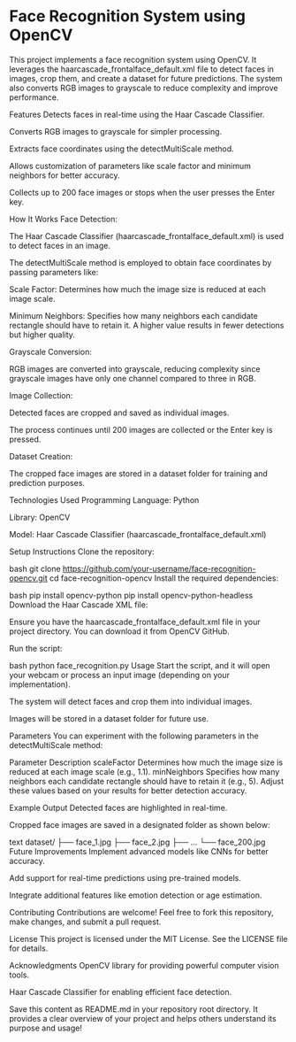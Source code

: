 # Face Recognition System using OpenCV
This project implements a face recognition system using OpenCV. It leverages the haarcascade_frontalface_default.xml file to detect faces in images, crop them, and create a dataset for future predictions. The system also converts RGB images to grayscale to reduce complexity and improve performance.

Features
Detects faces in real-time using the Haar Cascade Classifier.

Converts RGB images to grayscale for simpler processing.

Extracts face coordinates using the detectMultiScale method.

Allows customization of parameters like scale factor and minimum neighbors for better accuracy.

Collects up to 200 face images or stops when the user presses the Enter key.

How It Works
Face Detection:

The Haar Cascade Classifier (haarcascade_frontalface_default.xml) is used to detect faces in an image.

The detectMultiScale method is employed to obtain face coordinates by passing parameters like:

Scale Factor: Determines how much the image size is reduced at each image scale.

Minimum Neighbors: Specifies how many neighbors each candidate rectangle should have to retain it. A higher value results in fewer detections but higher quality.

Grayscale Conversion:

RGB images are converted into grayscale, reducing complexity since grayscale images have only one channel compared to three in RGB.

Image Collection:

Detected faces are cropped and saved as individual images.

The process continues until 200 images are collected or the Enter key is pressed.

Dataset Creation:

The cropped face images are stored in a dataset folder for training and prediction purposes.

Technologies Used
Programming Language: Python

Library: OpenCV

Model: Haar Cascade Classifier (haarcascade_frontalface_default.xml)

Setup Instructions
Clone the repository:

bash
git clone https://github.com/your-username/face-recognition-opencv.git
cd face-recognition-opencv
Install the required dependencies:

bash
pip install opencv-python
pip install opencv-python-headless
Download the Haar Cascade XML file:

Ensure you have the haarcascade_frontalface_default.xml file in your project directory. You can download it from OpenCV GitHub.

Run the script:

bash
python face_recognition.py
Usage
Start the script, and it will open your webcam or process an input image (depending on your implementation).

The system will detect faces and crop them into individual images.

Images will be stored in a dataset folder for future use.

Parameters
You can experiment with the following parameters in the detectMultiScale method:

Parameter	Description
scaleFactor	Determines how much the image size is reduced at each image scale (e.g., 1.1).
minNeighbors	Specifies how many neighbors each candidate rectangle should have to retain it (e.g., 5).
Adjust these values based on your results for better detection accuracy.

Example Output
Detected faces are highlighted in real-time.

Cropped face images are saved in a designated folder as shown below:

text
dataset/
├── face_1.jpg
├── face_2.jpg
├── ...
└── face_200.jpg
Future Improvements
Implement advanced models like CNNs for better accuracy.

Add support for real-time predictions using pre-trained models.

Integrate additional features like emotion detection or age estimation.

Contributing
Contributions are welcome! Feel free to fork this repository, make changes, and submit a pull request.

License
This project is licensed under the MIT License. See the LICENSE file for details.

Acknowledgments
OpenCV library for providing powerful computer vision tools.

Haar Cascade Classifier for enabling efficient face detection.

Save this content as README.md in your repository root directory. It provides a clear overview of your project and helps others understand its purpose and usage!

